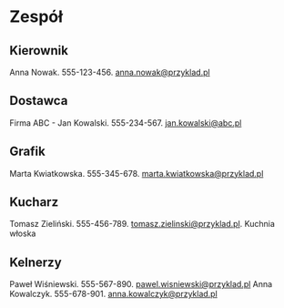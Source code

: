 # Zespół

## Kierownik

Anna Nowak. 555-123-456. anna.nowak@przyklad.pl

## Dostawca

Firma ABC - Jan Kowalski. 555-234-567. jan.kowalski@abc.pl

## Grafik

Marta Kwiatkowska. 555-345-678. marta.kwiatkowska@przyklad.pl

## Kucharz

Tomasz Zieliński. 555-456-789. tomasz.zielinski@przyklad.pl. Kuchnia włoska

## Kelnerzy

Paweł Wiśniewski. 555-567-890. pawel.wisniewski@przyklad.pl
Anna Kowalczyk. 555-678-901. anna.kowalczyk@przyklad.pl


